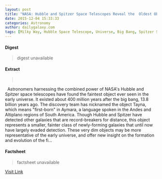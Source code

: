 ```yaml
---
layout: post
title: "NASA: Hubble and Spitzer Space Telescopes Reveal the  Oldest Object in the Observable Universe"
date: 2015-12-04 15:33:33
categories: Astronomy
author: dailygalaxy.com
tags: [Milky Way, Hubble Space Telescope, Universe, Big Bang, Spitzer Space Telescope, Observable universe, Astronomy, Physics, Cosmology, Physical cosmology, Natural philosophy, Physical sciences, Astronomical objects, Outer space]
---
```



#### Digest
>digest unavailable

#### Extract
>       Astronomers harnessing the combined power of NASA's Hubble and Spitzer space telescopes have found the faintest object ever seen in the early universe. It existed about 400 million years after the big bang, 13.8 billion years ago. The discovery team has nicknamed the object Tayna, which means "first-born" in Aymara, a language spoken in the Andes and Altiplano regions of South America. Though Hubble and Spitzer have detected other galaxies that are record-breakers for distance, this object represents a smaller, fainter class of newly-forming galaxies that until now have largely evaded detection. These very dim objects may be more representative of the early universe, and offer new insight on the formation and evolution of the fi...

#### Factsheet
>factsheet unavailable

[Visit Link](http://www.dailygalaxy.com/my_weblog/2015/12/nasa-hubble-and-spitzer-space-telescopes-reveal-the-oldest-object-in-the-universe.html)


